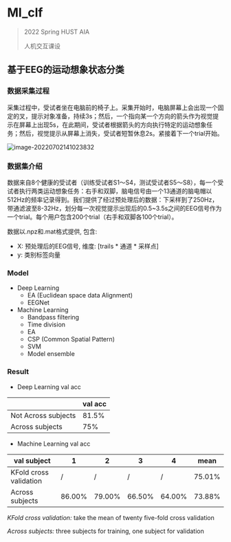 # MI_clf

> 2022 Spring HUST AIA
>
> 人机交互课设

## 基于EEG的运动想象状态分类

### 数据采集过程

采集过程中，受试者坐在电脑前的椅子上。采集开始时，电脑屏幕上会出现一个固定的叉，提示对象准备，持续3s；然后，一个指向某一个方向的箭头作为视觉提示在屏幕上出现5s，在此期间，受试者根据箭头的方向执行特定的运动想象任务；然后，视觉提示从屏幕上消失，受试者短暂休息2s。紧接着下一个trial开始。

![image-20220702141023832](C:\Users\TWJia\AppData\Roaming\Typora\typora-user-images\image-20220702141023832.png)



### 数据集介绍

数据来自8个健康的受试者（训练受试者S1～S4，测试受试者S5～S8），每一个受试者执行两类运动想象任务：右手和双脚，脑电信号由一个13通道的脑电帽以512Hz的频率记录得到。我们提供了经过预处理后的数据：下采样到了250Hz，带通滤波至8-32Hz，划分每一次视觉提示出现后的0.5~3.5s之间的EEG信号作为一个trial。每个用户包含200个trial（右手和双脚各100个trial）。

数据以.npz和.mat格式提供, 包含:

- X: 预处理后的EEG信号, 维度: [trails * 通道 * 采样点]
- y: 类别标签向量



### Model

- Deep Learning
  - EA (Euclidean space data Alignment)
  - EEGNet
- Machine Learning
  - Bandpass filtering
  - Time division
  - EA
  - CSP (Common Spatial Pattern)
  - SVM
  - Model ensemble



### Result

- Deep Learning val acc

|                     | val acc |
| ------------------- | ------- |
| Not Across subjects | 81.5%   |
| Across subjects     | 75%     |

- Machine Learning val acc

| val subject            | 1      | 2      | 3      | 4      | mean   |
| ---------------------- | ------ | ------ | ------ | ------ | ------ |
| KFold cross validation | /      | /      | /      | /      | 75.01% |
| Across subjects        | 86.00% | 79.00% | 66.50% | 64.00% | 73.88% |

*KFold cross validation:*  take the mean of twenty five-fold cross validation

*Across subjects:* three subjects for training, one subject for validation